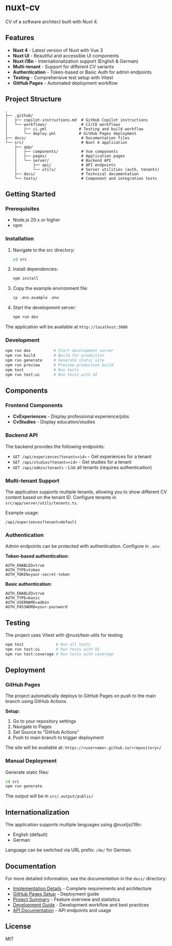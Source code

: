 # nuxt-cv

CV of a software architect built with Nuxt 4.

## Features

- **Nuxt 4** - Latest version of Nuxt with Vue 3
- **Nuxt UI** - Beautiful and accessible UI components
- **Nuxt i18n** - Internationalization support (English & German)
- **Multi-tenant** - Support for different CV variants
- **Authentication** - Token-based or Basic Auth for admin endpoints
- **Testing** - Comprehensive test setup with Vitest
- **GitHub Pages** - Automated deployment workflow

## Project Structure

```
.
├── .github/
│   ├── copilot-instructions.md  # GitHub Copilot instructions
│   └── workflows/               # CI/CD workflows
│       ├── ci.yml              # Testing and build workflow
│       └── deploy.yml          # GitHub Pages deployment
├── docs/                        # Documentation files
└── src/                         # Nuxt 4 application
    ├── app/
    │   ├── components/          # Vue components
    │   ├── pages/               # Application pages
    │   └── server/              # Backend API
    │       ├── api/             # API endpoints
    │       └── utils/           # Server utilities (auth, tenants)
    ├── docs/                    # Technical documentation
    └── tests/                   # Component and integration tests
```

## Getting Started

### Prerequisites

- Node.js 20.x or higher
- npm

### Installation

1. Navigate to the src directory:
   ```bash
   cd src
   ```

2. Install dependencies:
   ```bash
   npm install
   ```

3. Copy the example environment file:
   ```bash
   cp .env.example .env
   ```

4. Start the development server:
   ```bash
   npm run dev
   ```

The application will be available at `http://localhost:3000`

### Development

```bash
npm run dev          # Start development server
npm run build        # Build for production
npm run generate     # Generate static site
npm run preview      # Preview production build
npm test             # Run tests
npm run test:ui      # Run tests with UI
```

## Components

### Frontend Components

- **CvExperiences** - Display professional experience/jobs
- **CvStudies** - Display education/studies

### Backend API

The backend provides the following endpoints:

- `GET /api/experiences?tenant=<id>` - Get experiences for a tenant
- `GET /api/studies?tenant=<id>` - Get studies for a tenant
- `GET /api/admin/tenants` - List all tenants (requires authentication)

### Multi-tenant Support

The application supports multiple tenants, allowing you to show different CV content based on the tenant ID. Configure tenants in `src/app/server/utils/tenants.ts`.

Example usage:
```
/api/experiences?tenant=default
```

### Authentication

Admin endpoints can be protected with authentication. Configure in `.env`:

**Token-based authentication:**
```env
AUTH_ENABLED=true
AUTH_TYPE=token
AUTH_TOKEN=your-secret-token
```

**Basic authentication:**
```env
AUTH_ENABLED=true
AUTH_TYPE=basic
AUTH_USERNAME=admin
AUTH_PASSWORD=your-password
```

## Testing

The project uses Vitest with @nuxt/test-utils for testing:

```bash
npm test              # Run all tests
npm run test:ui       # Run tests with UI
npm run test:coverage # Run tests with coverage
```

## Deployment

### GitHub Pages

The project automatically deploys to GitHub Pages on push to the main branch using GitHub Actions.

**Setup:**
1. Go to your repository settings
2. Navigate to Pages
3. Set Source to "GitHub Actions"
4. Push to main branch to trigger deployment

The site will be available at: `https://<username>.github.io/<repository>/`

### Manual Deployment

Generate static files:
```bash
cd src
npm run generate
```

The output will be in `src/.output/public/`

## Internationalization

The application supports multiple languages using @nuxtjs/i18n:

- English (default)
- German

Language can be switched via URL prefix: `/de/` for German.

## Documentation

For more detailed information, see the documentation in the `docs/` directory:

- [Implementation Details](docs/IMPLEMENTATION.md) - Complete requirements and architecture
- [GitHub Pages Setup](docs/GITHUB_PAGES_SETUP.md) - Deployment guide
- [Project Summary](docs/PROJECT_SUMMARY.md) - Feature overview and statistics
- [Development Guide](src/docs/DEVELOPMENT.md) - Development workflow and best practices
- [API Documentation](src/docs/API.md) - API endpoints and usage

## License

MIT
